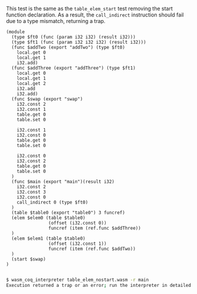 This test is the same as the `table_elem_start` test removing the start function declaration. As a result, the `call_indirect` instruction should fail due to a type mismatch, returning a trap.

```wasm
(module
  (type $ft0 (func (param i32 i32) (result i32)))
  (type $ft1 (func (param i32 i32 i32) (result i32)))
  (func $addTwo (export "addTwo") (type $ft0)
    local.get 0
    local.get 1
    i32.add)
  (func $addThree (export "addThree") (type $ft1)
    local.get 0
    local.get 1
    local.get 2
    i32.add
    i32.add)
  (func $swap (export "swap")
    i32.const 2
    i32.const 1
    table.get 0
    table.set 0
    
    i32.const 1
    i32.const 0
    table.get 0
    table.set 0
    
    i32.const 0
    i32.const 2
    table.get 0
    table.set 0
  )
  (func $main (export "main")(result i32)
    i32.const 2
    i32.const 3
    i32.const 0
    call_indirect 0 (type $ft0)
  )
  (table $table0 (export "table0") 3 funcref)
  (elem $elem0 (table $table0) 
    			(offset (i32.const 0))
    			funcref (item (ref.func $addThree))
  )
  (elem $elem1 (table $table0) 
    			(offset (i32.const 1))
    			funcref (item (ref.func $addTwo))
  )
  (start $swap)
)


```

```sh
$ wasm_coq_interpreter table_elem_nostart.wasm -r main
Execution returned a trap or an error; run the interpreter in detailed mode (--vi) for more information

```

